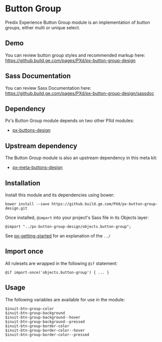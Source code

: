 # Button Group

Predix Experience Button Group module is an implementation of button groups, either multi or unique select.

## Demo

You can review button group styles and recommended markup here: https://github.build.ge.com/pages/PXd/px-button-group-design

## Sass Documentation

You can review Sass Documentation here: https://github.build.ge.com/pages/PXd/px-button-group-design/sassdoc

## Dependency

Px's Button Group module depends on two other PXd modules:

* [px-buttons-design](https://github.build.ge.com/PXd/px-buttons-design)

## Upstream dependency

The Button Group module is also an upstream dependency in this meta kit:

* [px-meta-buttons-design](https://github.build.ge.com/PXd/px-meta-buttons-design)

## Installation

Install this module and its dependencies using bower:

    bower install --save https://github.build.ge.com/PXd/px-button-group-design.git

Once installed, `@import` into your project's Sass file in its Objects layer:

    @import "../px-button-group-design/objects.button-group";

See [px-getting-started](https://github.build.ge.com/PXd/px-getting-started#a-note-about-relative-import-paths) for an explanation of the `../`

## Import once

All rulesets are wrapped in the following `@if` statement:

    @if import-once('objects.button-group') { ... }

## Usage

The following variables are available for use in the module:

    $inuit-btn-group-color
    $inuit-btn-group-background
    $inuit-btn-group-background--hover
    $inuit-btn-group-background--pressed
    $inuit-btn-group-border-color
    $inuit-btn-group-border-color--hover
    $inuit-btn-group-border-color--pressed
